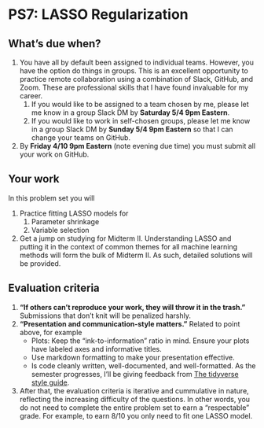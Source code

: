 PS7: LASSO Regularization
================

## What’s due when?

1.  You have all by default been assigned to individual teams. However,
    you have the option do things in groups. This is an excellent
    opportunity to practice remote collaboration using a combination of
    Slack, GitHub, and Zoom. These are professional skills that I have
    found invaluable for my career.
    1.  If you would like to be assigned to a team chosen by me, please
        let me know in a group Slack DM by **Saturday 5/4 9pm Eastern**.
    2.  If you would like to work in self-chosen groups, please let me
        know in a group Slack DM by **Sunday 5/4 9pm Eastern** so that I
        can change your teams on GitHub.
2.  By **Friday 4/10 9pm Eastern** (note evening due time) you must
    submit all your work on GitHub.

## Your work

In this problem set you will

1.  Practice fitting LASSO models for
    1.  Parameter shrinkage
    2.  Variable selection
2.  Get a jump on studying for Midterm II. Understanding LASSO and
    putting it in the context of common themes for all machine learning
    methods will form the bulk of Midterm II. As such, detailed
    solutions will be provided.

## Evaluation criteria

1.  **“If others can’t reproduce your work, they will throw it in the
    trash.”** Submissions that don’t knit will be penalized harshly.
2.  **“Presentation and communication-style matters.”** Related to point
    above, for example
      - Plots: Keep the “ink-to-information” ratio in mind. Ensure your
        plots have labeled axes and informative titles.
      - Use markdown formatting to make your presentation effective.
      - Is code cleanly written, well-documented, and well-formatted. As
        the semester progresses, I’ll be giving feedback from [The
        tidyverse style guide](https://style.tidyverse.org/).
3.  After that, the evaluation criteria is iterative and cummulative in
    nature, reflecting the increasing difficulty of the questions. In
    other words, you do not need to complete the entire problem set to
    earn a “respectable” grade. For example, to earn 8/10 you only need
    to fit one LASSO model.
